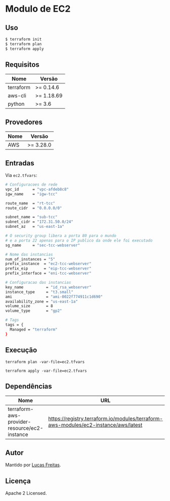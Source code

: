 # Modulo de EC2

## Uso
```sh
$ terraform init
$ terraform plan
$ terraform apply
```

## Requisitos
|Nome|Versão|
| ------ | ------ |
|terraform|>= 0.14.6|
|aws-cli|>= 1.18.69|
|python|>= 3.6|

## Provedores
|Nome|Versão|
| ------ | ------ |
|AWS|>= 3.28.0|

## Entradas
Via ```ec2.tfvars```:
```sh
# Configuracoes de rede
vpc_id      = "vpc-afdeb8c8"
igw_name    = "igw-tcc"

route_name  = "rt-tcc"
route_cidr  = "0.0.0.0/0"

subnet_name = "sub-tcc"
subnet_cidr = "172.31.50.0/24"
subnet_az   = "us-east-1a"

# O security group libera a porta 80 para o mundo 
# e a porta 22 apenas para o IP publico da onde ele foi executado
sg_name     = "sec-tcc-webserver"

# Nome das instancias
num_of_instances = "5"
prefix_instance  = "ec2-tcc-webserver"
prefix_eip       = "eip-tcc-webserver"
prefix_interface = "eni-tcc-webserver"

# Configuracao das instancias
key_name          = "id_rsa_webserver"
instance_type     = "t3.small"
ami               = "ami-0022f774911c1d690"
availability_zone = "us-east-1a"
volume_size       = 8
volume_type       = "gp2"

# Tags
tags = {
  Managed = "terraform"
}
```

## Execução
```terraform plan -var-file=ec2.tfvars```

```terraform apply -var-file=ec2.tfvars```

## Dependências
|Nome|URL|
| ------ | ------ |
|terraform-aws-provider-resource/ec2-instance|https://registry.terraform.io/modules/terraform-aws-modules/ec2-instance/aws/latest|

## Autor
Mantido por [Lucas Freitas](https://github.com/mrlucasfreitas).

## Licença
Apache 2 Licensed.